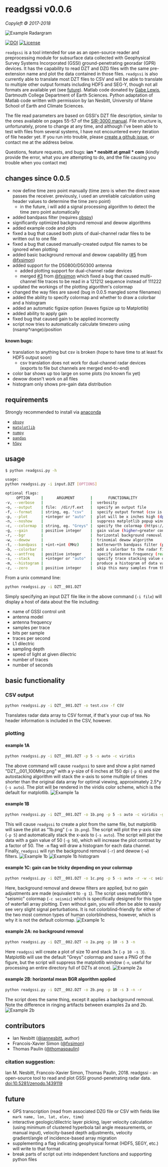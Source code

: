 # readgssi v0.0.6
*Copyleft 🄯 2017-2018*

![Example Radargram](examples/1.png)

[![DOI](https://zenodo.org/badge/doi/10.5281/zenodo.1439119.svg)](https://dx.doi.org/10.5281/zenodo.1439119)
[![License](https://img.shields.io/badge/license-GNU%20Affero%203.0-lightgrey.svg)](https://github.com/iannesbitt/readgssi/blob/master/LICENSE)

`readgssi` is a tool intended for use as an open-source reader and preprocessing module for subsurface data collected with Geophysical Survey Systems Incorporated (GSSI) ground-penetrating georadar (GPR) devices. It has the capability to read DZT and DZG files with the same pre-extension name and plot the data contained in those files. `readgssi` is also currently able to translate most DZT files to CSV and will be able to translate to multiple other output formats including HDF5 and SEG-Y, though not all formats are available yet (see [future](#future)). Matlab code donated by [Gabe Lewis](https://earthsciences.dartmouth.edu/people/gabriel-lewis), Dartmouth College Department of Earth Sciences. Python adaptation of Matlab code written with permission by Ian Nesbitt, University of Maine School of Earth and Climate Sciences.

The file read parameters are based on GSSI's DZT file description, similar to the ones available on pages 55-57 of the [SIR-3000 manual](https://support.geophysical.com/gssiSupport/Products/Documents/Control%20Unit%20Manuals/GSSI%20-%20SIR-3000%20Operation%20Manual.pdf). File structure is, unfortunately, prone to change at any time, and although I've been able to test with files from several systems, I have not encountered every iteration of file header yet. If you run into trouble, please [create a github issue](https://github.com/iannesbitt/readgssi/issues), or contact me at the address below.

Questions, feature requests, and bugs: **ian * nesbitt at gmail * com** (kindly provide the error, what you are attempting to do, and the file causing you trouble when you contact me)

## changes since 0.0.5
- now define time zero point manually (time zero is when the direct wave passes the receiver. previously, i used an unreliable calculation using header values to determine the time zero point)
  - in the future, i will add a signal processing algorithm to detect the time zero point automatically
- added bandpass filter (requires [obspy](https://obspy.org/))
- significantly optimized background removal and dewow algorithms
- added example code and plots
- fixed a bug that caused both plots of dual-channel radar files to be written out to one file
- fixed a bug that caused manually-created output file names to be ignored when plotting
- added basic background removal and dewow capability ([#5](https://github.com/iannesbitt/readgssi/pull/5) from [@fxsimon](https://github.com/fxsimon))
- added support for the D50800/D50300 antenna
  - added plotting support for dual-channel radar devices
  - merged [#3](https://github.com/iannesbitt/readgssi/pull/3) from [@fxsimon](https://github.com/fxsimon) which fixed a bug that caused multi-channel file traces to be read in a 121212 sequence instead of 111222
- updated the workings of the plotting algorithm's colormap
- changed the way files are saved (bug in 0.0.5 mangled some filenames)
- added the ability to specify colormap and whether to draw a colorbar and a histogram
- added an automatic figsize option (leaves figsize up to Matplotlib)
- added ability to apply gain
- fixed bug that caused gain to be applied incorrectly
- script now tries to automatically calculate timezero using (nsamp\*range)/position
#### known bugs:
- translation to anything but csv is broken (hope to have time to at least fix HDF5 output soon)
  - csv translation does not work for dual-channel radar devices (exports to file but channels are merged end-to-end)
- color bar shows up too large on some plots (no known fix yet)
- dewow doesn't work on all files
- histogram only shows pre-gain data distribution

## requirements
Strongly recommended to install via [anaconda](https://www.anaconda.com/download)
- [`obspy`](https://obspy.org/)
- [`matplotlib`](https://matplotlib.org/)
- [`numpy`](http://www.numpy.org/)
- [`pandas`](https://pandas.pydata.org/)
- [`h5py`](https://www.h5py.org/)

## usage
```bash
$ python readgssi.py -h

usage:
python readgssi.py -i input.DZT [OPTIONS]

optional flags:
     OPTION     |      ARGUMENT       |       FUNCTIONALITY
-v, --verbose   |                     |  verbosity
-o, --output    | file:  /dir/f.ext   |  specify an output file
-f, --format    | string, eg. "csv"   |  specify output format (csv is the only working format currently)
-p, --plot      | +integer or "auto"  |  plot will be x inches high (dpi=150), or "auto". default: 10
-n, --noshow    |                     |  suppress matplotlib popup window and simply save a figure (useful for multiple file processing)
-c, --colormap  | string, eg. "Greys" |  specify the colormap (https://matplotlib.org/users/colormaps.html#grayscale-conversion)
-g, --gain      | positive integer    |  gain value (higher=greater contrast, default: 1)
-r, --bgr       |                     |  horizontal background removal algorithm (useful to remove ringing)
-w, --dewow     |                     |  trinomial dewow algorithm
-t, --bandpass  | +int-+int (MHz)     |  butterworth bandpass filter (positive integer range in megahertz; ex. 100-145)
-b, --colorbar  |                     |  add a colorbar to the radar figure
-a, --antfreq   | positive integer    |  specify antenna frequency (read automatically if not given)
-s, --stack     | +integer or "auto"  |  specify trace stacking value or "auto" to autostack to ~2.5:1 x:y axis ratio
-m, --histogram |                     |  produce a histogram of data values
-z, --zero      | positive integer    |  skip this many samples from the top of the trace downward (useful for removing transceiver delay)
```

From a unix command line:
```bash
python readgssi.py -i DZT__001.DZT
```
Simply specifying an input DZT file like in the above command (`-i file`) will display a host of data about the file including:
- name of GSSI control unit
- antenna model
- antenna frequency
- samples per trace
- bits per sample
- traces per second
- L1 dilectric
- sampling depth
- speed of light at given dilectric
- number of traces
- number of seconds

## basic functionality
### CSV output
```bash
python readgssi.py -i DZT__001.DZT -o test.csv -f CSV
```
Translates radar data array to CSV format, if that's your cup of tea. No header information is included in the CSV, however.

### plotting
#### example 1A
```bash
python readgssi.py -i DZT__001.DZT -p 5 -s auto -c viridis
```
The above command will cause `readgssi` to save and show a plot named "DZT__001_100MHz.png" with a y-size of 6 inches at 150 dpi (`-p 6`) and the autostacking algorithm will stack the x-axis to some multiple of times shorter than the original data array for optimal viewing, approximately 2.5\*y (`-s auto`). The plot will be rendered in the viridis color scheme, which is the default for matplotlib.
![Example 1a](examples/DZT__001_100MHz.png)

#### example 1B
```bash
python readgssi.py -i DZT__001.DZT -o 1b.png -p 5 -s auto -c viridis -g 50 -m -r -w
```
This will cause `readgssi` to create a plot from the same file, but matplotlib will save the plot as "1b.png" (`-o 1b.png`). The script will plot the y-axis size (`-p 5`) and automatically stack the x-axis to (`-s auto`). The script will plot the data with a gain value of 50 (`-g 50`), which will increase the plot contrast by a factor of 50. The `-m` flag will draw a histogram for each data channel. Finally, `readgssi` will run the background removal (`-r`) and dewow (`-w`) filters.
![Example 1b](examples/1b.png)
![Example 1b histogram](examples/1b-h.png)

#### example 1C: gain can be tricky depending on your colormap
```bash
python readgssi.py -i DZT__001.DZT -o 1c.png -p 5 -s auto -r -w -c seismic
```
Here, background removal and dewow filters are applied, but no gain adjustments are made (equivalent to `-g 1`). The script uses matplotlib's "seismic" colormap (`-c seismic`) which is specifically designed for this type of waterfall array plotting. Even without gain, you will often be able to easily see very slight signal perturbations. It is not colorblind-friendly for either of the two most common types of human colorblindness, however, which is why it is not the default colormap.
![Example 1c](examples/1c.png)

#### example 2A: no background removal
```bash
python readgssi.py -i DZT__002.DZT -o 2a.png -p 10 -s 3 -n
```
Here `readgssi` will create a plot of size 10 and stack 3x (`-p 10 -s 3`). Matplotlib will use the default "Greys" colormap and save a PNG of the figure, but the script will suppress the matplotlib window (`-n`, useful for processing an entire directory full of DZTs at once).
![Example 2a](examples/2a.png)

#### example 2B: horizontal mean BGR algorithm applied
```bash
python readgssi.py -i DZT__002.DZT -o 2b.png -p 10 -s 3 -n -r
```
The script does the same thing, except it applies a background removal. Note the difference in ringing artifacts between examples 2a and 2b.
![Example 2b](examples/2b.png)


## contributors
- Ian Nesbitt ([@iannesbitt](https://github.com/iannesbitt), author)
- Francois-Xavier Simon ([@fxsimon](https://github.com/fxsimon))
- Thomas Paulin ([@thomaspaulin](https://github.com/thomaspaulin))

### citation suggestion:
Ian M. Nesbitt, Francois-Xavier Simon, Thomas Paulin, 2018. readgssi - an open-source tool to read and plot GSSI ground-penetrating radar data. [doi:10.5281/zenodo.1439119](https://dx.doi.org/10.5281/zenodo.1439119)

## future
- GPS transcription (read from associated DZG file or CSV with fields like `mark name, lon, lat, elev, time`)
- interactive geologic/dilectric layer picking, layer velocity calculation (using minimum of clustered hyperbola tail angle measurements, or manual input), velocity-based depth adjustments, velocity gradient/angle of incidence-based array migration
- supplementing a flag indicating geophysical format (HDF5, SEGY, etc.) will write to that format
- break parts of script out into independent functions and supporting python files
